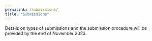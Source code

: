 ```yaml
---
permalink: /submissions/
title: "Submissions"
---
```


Details on types of submissions and the submission procedure will be provided by the end of November 2023.

